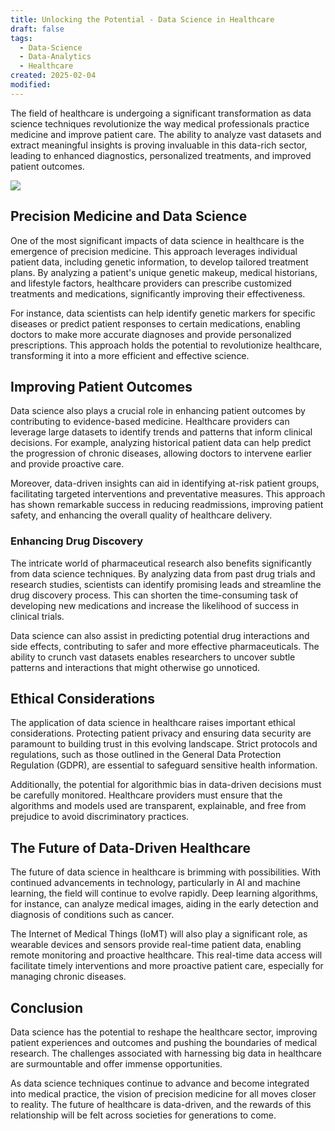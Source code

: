 ```yaml
---
title: Unlocking the Potential - Data Science in Healthcare
draft: false
tags:
  - Data-Science
  - Data-Analytics
  - Healthcare
created: 2025-02-04
modified:
---
```

The field of healthcare is undergoing a significant transformation as data science techniques revolutionize the way medical professionals practice medicine and improve patient care. The ability to analyze vast datasets and extract meaningful insights is proving invaluable in this data-rich sector, leading to enhanced diagnostics, personalized treatments, and improved patient outcomes.

![](https://www.orientsoftware.com/Themes/Content/Images/blog/2023-08-01/data-science-in-healthcare-why.jpg)
## Precision Medicine and Data Science

One of the most significant impacts of data science in healthcare is the emergence of precision medicine. This approach leverages individual patient data, including genetic information, to develop tailored treatment plans. By analyzing a patient's unique genetic makeup, medical historians, and lifestyle factors, healthcare providers can prescribe customized treatments and medications, significantly improving their effectiveness.

For instance, data scientists can help identify genetic markers for specific diseases or predict patient responses to certain medications, enabling doctors to make more accurate diagnoses and provide personalized prescriptions. This approach holds the potential to revolutionize healthcare, transforming it into a more efficient and effective science.

## Improving Patient Outcomes

Data science also plays a crucial role in enhancing patient outcomes by contributing to evidence-based medicine. Healthcare providers can leverage large datasets to identify trends and patterns that inform clinical decisions. For example, analyzing historical patient data can help predict the progression of chronic diseases, allowing doctors to intervene earlier and provide proactive care.

Moreover, data-driven insights can aid in identifying at-risk patient groups, facilitating targeted interventions and preventative measures. This approach has shown remarkable success in reducing readmissions, improving patient safety, and enhancing the overall quality of healthcare delivery.

### Enhancing Drug Discovery

The intricate world of pharmaceutical research also benefits significantly from data science techniques. By analyzing data from past drug trials and research studies, scientists can identify promising leads and streamline the drug discovery process. This can shorten the time-consuming task of developing new medications and increase the likelihood of success in clinical trials.

Data science can also assist in predicting potential drug interactions and side effects, contributing to safer and more effective pharmaceuticals. The ability to crunch vast datasets enables researchers to uncover subtle patterns and interactions that might otherwise go unnoticed.

## Ethical Considerations

The application of data science in healthcare raises important ethical considerations. Protecting patient privacy and ensuring data security are paramount to building trust in this evolving landscape. Strict protocols and regulations, such as those outlined in the General Data Protection Regulation (GDPR), are essential to safeguard sensitive health information.

Additionally, the potential for algorithmic bias in data-driven decisions must be carefully monitored. Healthcare providers must ensure that the algorithms and models used are transparent, explainable, and free from prejudice to avoid discriminatory practices.

## The Future of Data-Driven Healthcare

The future of data science in healthcare is brimming with possibilities. With continued advancements in technology, particularly in AI and machine learning, the field will continue to evolve rapidly. Deep learning algorithms, for instance, can analyze medical images, aiding in the early detection and diagnosis of conditions such as cancer.

The Internet of Medical Things (IoMT) will also play a significant role, as wearable devices and sensors provide real-time patient data, enabling remote monitoring and proactive healthcare. This real-time data access will facilitate timely interventions and more proactive patient care, especially for managing chronic diseases.

## Conclusion

Data science has the potential to reshape the healthcare sector, improving patient experiences and outcomes and pushing the boundaries of medical research. The challenges associated with harnessing big data in healthcare are surmountable and offer immense opportunities.

As data science techniques continue to advance and become integrated into medical practice, the vision of precision medicine for all moves closer to reality. The future of healthcare is data-driven, and the rewards of this relationship will be felt across societies for generations to come.